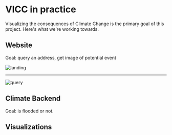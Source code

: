 # VICC in practice

Visualizing the consequences of Climate Change is the primary goal of this project. Here's what we're working towards.

## Website

Goal: query an address, get image of potential event

![landing](https://user-images.githubusercontent.com/9283470/57719414-b6074580-764d-11e9-9394-886efeecfd19.png)

---

![query](https://user-images.githubusercontent.com/9283470/57719421-ba336300-764d-11e9-874e-944b4cb266f5.png)

## Climate Backend

Goal: is flooded or not.

## Visualizations